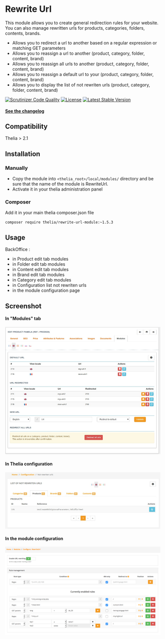 # Rewrite Url

This module allows you to create general redirection rules for your website. You can also manage rewritten urls for products, categories, folders, contents, brands.

* Allows you to redirect a url to another based on a regular expression or matching GET parameters
* Allows you to reassign a url to another (product, category, folder, content, brand)
* Allows you to reassign all urls to another (product, category, folder, content, brand)
* Allows you to reassign a default url to your (product, category, folder, content, brand)
* Allows you to display the list of not rewriten urls (product, category, folder, content, brand)

[![Scrutinizer Code Quality](https://scrutinizer-ci.com/g/thelia-modules/RewriteUrl/badges/quality-score.png?b=master)](https://scrutinizer-ci.com/g/thelia-modules/RewriteUrl/?branch=master)
[![License](https://poser.pugx.org/thelia/rewrite-url-module/license)](https://packagist.org/packages/thelia/rewrite-url-module)
[![Latest Stable Version](https://poser.pugx.org/thelia/rewrite-url-module/v/stable)](https://packagist.org/packages/thelia/rewrite-url-module)

#### [See the changelog](https://github.com/thelia-modules/RewriteUrl/blob/master/CHANGELOG.md)

## Compatibility

Thelia > 2.1

## Installation

### Manually

* Copy the module into ```<thelia_root>/local/modules/``` directory and be sure that the name of the module is RewriteUrl.
* Activate it in your thelia administration panel

### Composer

Add it in your main thelia composer.json file

```
composer require thelia/rewrite-url-module:~1.5.3
```

## Usage

BackOffice :
- in Product edit tab modules
- in Folder edit tab modules
- in Content edit tab modules
- in Brand edit tab modules
- in Category edit tab modules
- in Configuration list not rewriten urls
- in the module configuration page

## Screenshot

#### In "Modules" tab

![RewriteUrl](https://github.com/thelia-modules/RewriteUrl/blob/master/screenshot/screenshot-1.jpeg)

#### In Thelia configuration

![RewriteUrl](https://github.com/thelia-modules/RewriteUrl/blob/master/screenshot/screenshot-2.jpeg)

#### In the module configuration

![RewriteUrl](https://github.com/thelia-modules/RewriteUrl/blob/master/screenshot/screenshot-3.png)